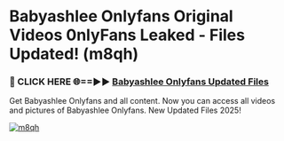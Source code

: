 # Babyashlee Onlyfans Original Videos 0nlyFans Leaked - Files Updated! (m8qh)

<h3>🔴 CLICK HERE 🌐==►► <a href="https://tinyurl.com/2m67pmp6" rel="nofollow">Babyashlee Onlyfans Updated Files</a></h3>

Get Babyashlee Onlyfans and all content. Now you can access all videos and pictures of Babyashlee Onlyfans. New Updated Files 2025!

[![m8qh](https://i.imgur.com/H4QAA4z.gif)](https://tinyurl.com/2m67pmp6)